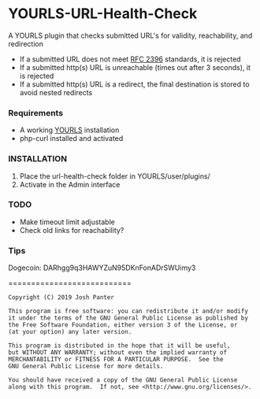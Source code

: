 # YOURLS-URL-Health-Check
A YOURLS plugin that checks submitted URL's for validity, reachability, and redirection

- If a submitted URL does not meet [RFC 2396](http://www.faqs.org/rfcs/rfc2396.html) standards, it is rejected
- If a submitted http(s) URL is unreachable (times out after 3 seconds), it is rejected
- If a submitted http(s) URL is a redirect, the final destination is stored to avoid nested redirects

### Requirements
- A working [YOURLS](https://github.com/YOURLS/YOURLS) installation
- php-curl installed and activated

### INSTALLATION

1. Place the url-health-check folder in YOURLS/user/plugins/
2. Activate in the Admin interface

### TODO

- Make timeout limit adjustable
- Check old links for reachability?

### Tips
Dogecoin: DARhgg9q3HAWYZuN95DKnFonADrSWUimy3

===========================

    Copyright (C) 2019 Josh Panter

    This program is free software: you can redistribute it and/or modify
    it under the terms of the GNU General Public License as published by
    the Free Software Foundation, either version 3 of the License, or
    (at your option) any later version.

    This program is distributed in the hope that it will be useful,
    but WITHOUT ANY WARRANTY; without even the implied warranty of
    MERCHANTABILITY or FITNESS FOR A PARTICULAR PURPOSE.  See the
    GNU General Public License for more details.

    You should have received a copy of the GNU General Public License
    along with this program.  If not, see <http://www.gnu.org/licenses/>.
